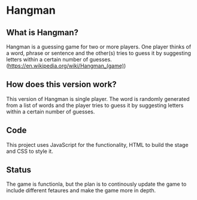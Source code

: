 # Hangman
## What is Hangman?
Hangman is a guessing game for two or more players. One player thinks of a word, phrase or sentence and the other(s) tries to guess it by suggesting letters within a certain number of guesses. (https://en.wikipedia.org/wiki/Hangman_(game))
## How does this version work?
This version of Hangman is single player. The word is randomly generated from a list of words and the player tries to guess it by suggesting letters within a certain number of guesses. 
## Code
This project uses JavaScript for the functionality, HTML to build the stage and CSS to style it.
## Status
The game is functionla, but the plan is to continously update the game to include different fetaures and make the game more in depth.
